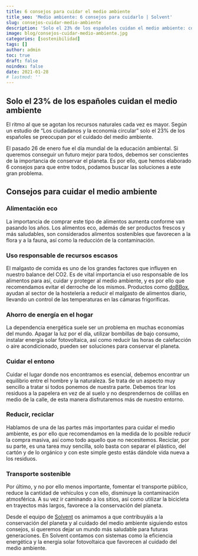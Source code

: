 ```yaml
---
title: 6 consejos para cuidar el medio ambiente
title_seo: 'Medio ambiente: 6 consejos para cuidarlo | Solvent'
slug: consejos-cuidar-medio-ambiente
description: 'Solo el 23% de los españoles cuidan el medio ambiente: consejos para conseguir aumentarlo. ¿Quieres formar parte de ese porcentaje?'
image: blog/consejos-cuidar-medio-ambiente.jpg
categories: [sostenibilidad]
tags: []
author: admin
toc: true
draft: false
noindex: false
date: 2021-01-28
# lastmod: ''
---
```

## Solo el 23% de los españoles cuidan el medio ambiente

El ritmo al que se agotan los recursos naturales cada vez es mayor. Según un estudio de “Los ciudadanos y la economía circular” solo el 23% de los españoles se preocupan por el cuidado del medio ambiente.

El pasado 26 de enero fue el día mundial de la educación ambiental. Si queremos conseguir un futuro mejor para todos, debemos ser conscientes de la importancia de conservar el planeta. Es por ello, que hemos elaborado 6 consejos para que entre todos, podamos buscar las soluciones a este gran problema.

## Consejos para cuidar el medio ambiente

### Alimentación eco

La importancia de comprar este tipo de alimentos aumenta conforme van pasando los años. Los alimentos eco, además de ser productos frescos y más saludables, son considerados alimentos sostenibles que favorecen a la flora y a la fauna, así como la reducción de la contaminación.

### Uso responsable de recursos escasos

El malgasto de comida es uno de los grandes factores que influyen en nuestro balance del CO2. Es de vital importancia el uso responsable de los alimentos para así, cuidar y proteger al medio ambiente, y es por ello que recomendamos evitar el derroche de los mismos. Productos como [doBBox](https://dobbox.com/), ayudan al sector de la hostelería a reducir el malgasto de alimentos diario, llevando un control de las temperaturas en las cámaras frigoríficas.

### Ahorro de energía en el hogar

La dependencia energética suele ser un problema en muchas economías del mundo. Apagar la luz por el día, utilizar bombillas de bajo consumo, instalar energía solar fotovoltaica, así como reducir las horas de calefacción o aire acondicionado, pueden ser soluciones para conservar el planeta.

### Cuidar el entono

Cuidar el lugar donde nos encontramos es esencial, debemos encontrar un equilibrio entre el hombre y la naturaleza. Se trata de un aspecto muy sencillo a tratar si todos ponemos de nuestra parte. Debemos tirar los residuos a la papelera en vez de al suelo y no desprendernos de colillas en medio de la calle, de esta manera disfrutaremos más de nuestro entorno.

### Reducir, reciclar

Hablamos de una de las partes más importantes para cuidar el medio ambiente, es por ello que recomendamos en la medida de lo posible reducir la compra masiva, así como todo aquello que no necesitemos. Reciclar, por su parte, es una tarea muy sencilla, solo basta con separar el plástico, del cartón y de lo orgánico y con este simple gesto estás dándole vida nueva a los residuos.

### Transporte sostenible

Por último, y no por ello menos importante, fomentar el transporte público, reduce la cantidad de vehículos y con ello, disminuye la contaminación atmosférica. A su vez ir caminando a los sitios, así como utilizar la bicicleta en trayectos más largos, favorece a la conservación del planeta.

Desde el equipo de [Solvent](/) os animamos a que contribuyáis a la conservación del planeta y al cuidado del medio ambiente siguiendo estos consejos, si queremos dejar un mundo más saludable para futuras generaciones. En Solvent contamos con sistemas como la eficiencia energética y la energía solar fotovoltaica que favorecen al cuidado del medio ambiente.
